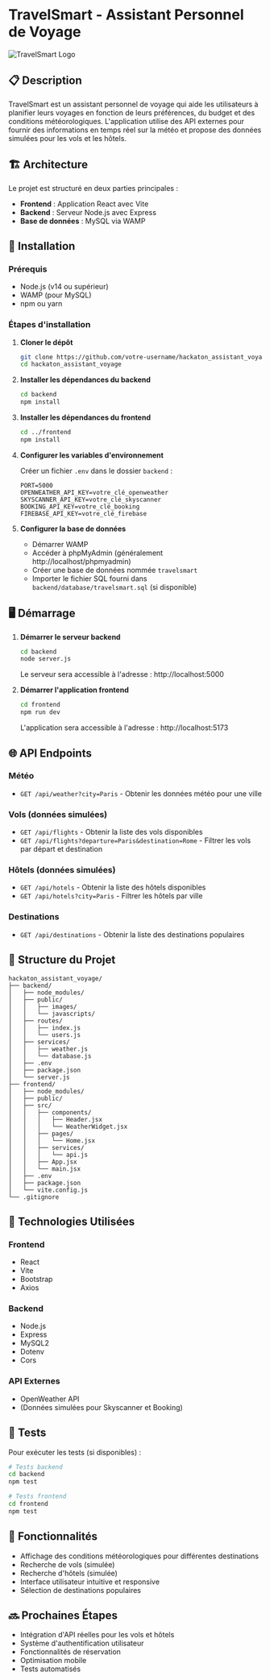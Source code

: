 # TravelSmart - Assistant Personnel de Voyage

![TravelSmart Logo](https://placehold.co/600x200/5271ff/ffffff?text=TravelSmart&font=montserrat)

## 📋 Description

TravelSmart est un assistant personnel de voyage qui aide les utilisateurs à planifier leurs voyages en fonction de leurs préférences, du budget et des conditions météorologiques. L'application utilise des API externes pour fournir des informations en temps réel sur la météo et propose des données simulées pour les vols et les hôtels.

## 🏗️ Architecture

Le projet est structuré en deux parties principales :
- **Frontend** : Application React avec Vite
- **Backend** : Serveur Node.js avec Express
- **Base de données** : MySQL via WAMP

## 🚀 Installation

### Prérequis
- Node.js (v14 ou supérieur)
- WAMP (pour MySQL)
- npm ou yarn

### Étapes d'installation

1. **Cloner le dépôt**
   ```bash
   git clone https://github.com/votre-username/hackaton_assistant_voyage.git
   cd hackaton_assistant_voyage
   ```

2. **Installer les dépendances du backend**
   ```bash
   cd backend
   npm install
   ```

3. **Installer les dépendances du frontend**
   ```bash
   cd ../frontend
   npm install
   ```

4. **Configurer les variables d'environnement**
   
   Créer un fichier `.env` dans le dossier `backend` :
   ```
   PORT=5000
   OPENWEATHER_API_KEY=votre_clé_openweather
   SKYSCANNER_API_KEY=votre_clé_skyscanner
   BOOKING_API_KEY=votre_clé_booking
   FIREBASE_API_KEY=votre_clé_firebase
   ```

5. **Configurer la base de données**
   - Démarrer WAMP
   - Accéder à phpMyAdmin (généralement http://localhost/phpmyadmin)
   - Créer une base de données nommée `travelsmart`
   - Importer le fichier SQL fourni dans `backend/database/travelsmart.sql` (si disponible)

## 🖥️ Démarrage

1. **Démarrer le serveur backend**
   ```bash
   cd backend
   node server.js
   ```
   Le serveur sera accessible à l'adresse : http://localhost:5000

2. **Démarrer l'application frontend**
   ```bash
   cd frontend
   npm run dev
   ```
   L'application sera accessible à l'adresse : http://localhost:5173

## 🌐 API Endpoints

### Météo
- `GET /api/weather?city=Paris` - Obtenir les données météo pour une ville

### Vols (données simulées)
- `GET /api/flights` - Obtenir la liste des vols disponibles
- `GET /api/flights?departure=Paris&destination=Rome` - Filtrer les vols par départ et destination

### Hôtels (données simulées)
- `GET /api/hotels` - Obtenir la liste des hôtels disponibles
- `GET /api/hotels?city=Paris` - Filtrer les hôtels par ville

### Destinations
- `GET /api/destinations` - Obtenir la liste des destinations populaires

## 📁 Structure du Projet
```
hackaton_assistant_voyage/
├── backend/
│   ├── node_modules/
│   ├── public/
│   │   ├── images/
│   │   └── javascripts/
│   ├── routes/
│   │   ├── index.js
│   │   └── users.js
│   ├── services/
│   │   ├── weather.js
│   │   └── database.js
│   ├── .env
│   ├── package.json
│   └── server.js
├── frontend/
│   ├── node_modules/
│   ├── public/
│   ├── src/
│   │   ├── components/
│   │   │   ├── Header.jsx
│   │   │   └── WeatherWidget.jsx
│   │   ├── pages/
│   │   │   └── Home.jsx
│   │   ├── services/
│   │   │   └── api.js
│   │   ├── App.jsx
│   │   └── main.jsx
│   ├── .env
│   ├── package.json
│   └── vite.config.js
└── .gitignore
```

## 🔧 Technologies Utilisées

### Frontend
- React
- Vite
- Bootstrap
- Axios

### Backend
- Node.js
- Express
- MySQL2
- Dotenv
- Cors

### API Externes
- OpenWeather API
- (Données simulées pour Skyscanner et Booking)

## 🧪 Tests

Pour exécuter les tests (si disponibles) :

```bash
# Tests backend
cd backend
npm test

# Tests frontend
cd frontend
npm test
```

## 📝 Fonctionnalités

- Affichage des conditions météorologiques pour différentes destinations
- Recherche de vols (simulée)
- Recherche d'hôtels (simulée)
- Interface utilisateur intuitive et responsive
- Sélection de destinations populaires

## 🔜 Prochaines Étapes

- Intégration d'API réelles pour les vols et hôtels
- Système d'authentification utilisateur
- Fonctionnalités de réservation
- Optimisation mobile
- Tests automatisés



